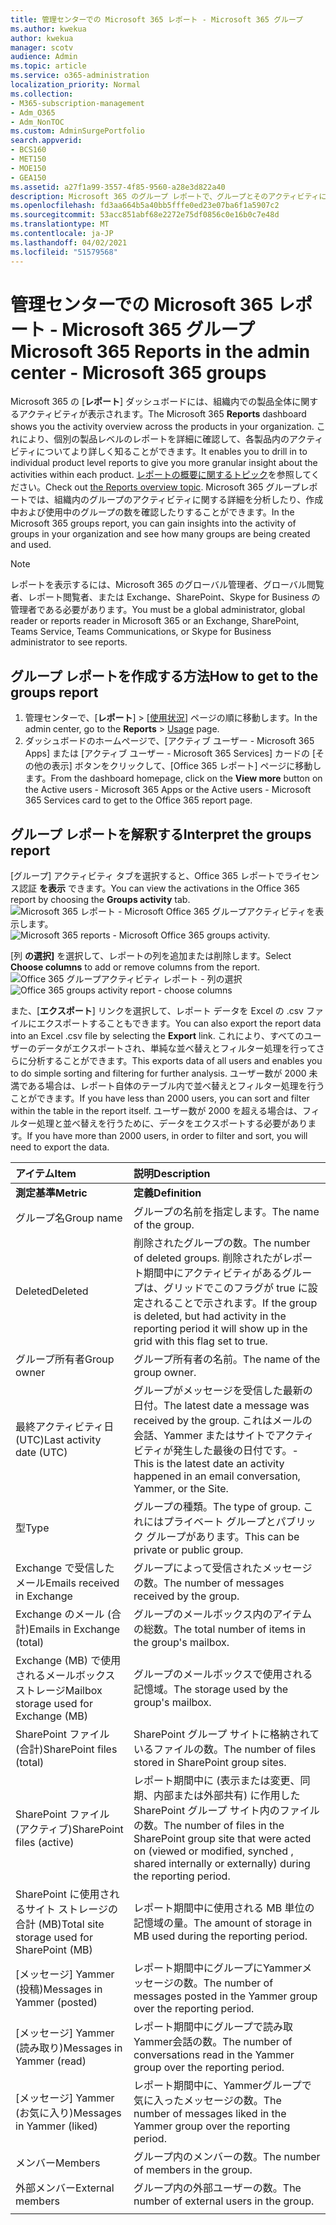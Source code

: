```yaml
---
title: 管理センターでの Microsoft 365 レポート - Microsoft 365 グループ
ms.author: kwekua
author: kwekua
manager: scotv
audience: Admin
ms.topic: article
ms.service: o365-administration
localization_priority: Normal
ms.collection:
- M365-subscription-management
- Adm_O365
- Adm_NonTOC
ms.custom: AdminSurgePortfolio
search.appverid:
- BCS160
- MET150
- MOE150
- GEA150
ms.assetid: a27f1a99-3557-4f85-9560-a28e3d822a40
description: Microsoft 365 のグループ レポートで、グループとそのアクティビティについて確認します。
ms.openlocfilehash: fd3aa664b5a40bb5fffe0ed23e07ba6f1a5907c2
ms.sourcegitcommit: 53acc851abf68e2272e75df0856c0e16b0c7e48d
ms.translationtype: MT
ms.contentlocale: ja-JP
ms.lasthandoff: 04/02/2021
ms.locfileid: "51579568"
---
```

# <a name="microsoft-365-reports-in-the-admin-center---microsoft-365-groups"></a><span data-ttu-id="b181f-103">管理センターでの Microsoft 365 レポート - Microsoft 365 グループ</span><span class="sxs-lookup"><span data-stu-id="b181f-103">Microsoft 365 Reports in the admin center - Microsoft 365 groups</span></span>

<span data-ttu-id="b181f-104">Microsoft 365 の [**レポート**] ダッシュボードには、組織内での製品全体に関するアクティビティが表示されます。</span><span class="sxs-lookup"><span data-stu-id="b181f-104">The Microsoft 365 **Reports** dashboard shows you the activity overview across the products in your organization.</span></span> <span data-ttu-id="b181f-105">これにより、個別の製品レベルのレポートを詳細に確認して、各製品内のアクティビティについてより詳しく知ることができます。</span><span class="sxs-lookup"><span data-stu-id="b181f-105">It enables you to drill in to individual product level reports to give you more granular insight about the activities within each product.</span></span> <span data-ttu-id="b181f-106">[レポートの概要に関するトピック](activity-reports.md)を参照してください。</span><span class="sxs-lookup"><span data-stu-id="b181f-106">Check out [the Reports overview topic](activity-reports.md).</span></span> <span data-ttu-id="b181f-107">Microsoft 365 グループレポートでは、組織内のグループのアクティビティに関する詳細を分析したり、作成中および使用中のグループの数を確認したりすることができます。</span><span class="sxs-lookup"><span data-stu-id="b181f-107">In the Microsoft 365 groups report, you can gain insights into the activity of groups in your organization and see how many groups are being created and used.</span></span>
  
> [!NOTE]
> <span data-ttu-id="b181f-108">レポートを表示するには、Microsoft 365 のグローバル管理者、グローバル閲覧者、レポート閲覧者、または Exchange、SharePoint、Skype for Business の管理者である必要があります。</span><span class="sxs-lookup"><span data-stu-id="b181f-108">You must be a global administrator, global reader or reports reader in Microsoft 365 or an Exchange, SharePoint, Teams Service, Teams Communications, or Skype for Business administrator to see reports.</span></span>  
  
## <a name="how-to-get-to-the-groups-report"></a><span data-ttu-id="b181f-109">グループ レポートを作成する方法</span><span class="sxs-lookup"><span data-stu-id="b181f-109">How to get to the groups report</span></span>

1. <span data-ttu-id="b181f-110">管理センターで、[**レポート**] \> [<a href="https://go.microsoft.com/fwlink/p/?linkid=2074756" target="_blank">使用状況</a>] ページの順に移動します。</span><span class="sxs-lookup"><span data-stu-id="b181f-110">In the admin center, go to the **Reports** \> <a href="https://go.microsoft.com/fwlink/p/?linkid=2074756" target="_blank">Usage</a> page.</span></span> 
2. <span data-ttu-id="b181f-111">ダッシュボードのホームページで、[アクティブ ユーザー  - Microsoft 365 Apps] または [アクティブ ユーザー - Microsoft 365 Services] カードの [その他の表示] ボタンをクリックして、[Office 365 レポート] ページに移動します。</span><span class="sxs-lookup"><span data-stu-id="b181f-111">From the dashboard homepage, click on the **View more** button on the Active users - Microsoft 365 Apps or the Active users - Microsoft 365 Services card to get to the Office 365 report page.</span></span>
  
## <a name="interpret-the-groups-report"></a><span data-ttu-id="b181f-112">グループ レポートを解釈する</span><span class="sxs-lookup"><span data-stu-id="b181f-112">Interpret the groups report</span></span>

<span data-ttu-id="b181f-113">[グループ] アクティビティ タブを選択すると、Office 365 レポートでライセンス認証 **を表示** できます。</span><span class="sxs-lookup"><span data-stu-id="b181f-113">You can view the activations in the Office 365 report by choosing the **Groups activity** tab.</span></span><br/><span data-ttu-id="b181f-114">![Microsoft 365 レポート - Microsoft Office 365 グループアクティビティを表示します。](../../media/ab90e30b-8938-4110-ab3d-ee472a4cfe21.png)</span><span class="sxs-lookup"><span data-stu-id="b181f-114">![Microsoft 365 reports - Microsoft Office 365 groups activity.](../../media/ab90e30b-8938-4110-ab3d-ee472a4cfe21.png)</span></span>

<span data-ttu-id="b181f-115">[列 **の選択]** を選択して、レポートの列を追加または削除します。</span><span class="sxs-lookup"><span data-stu-id="b181f-115">Select **Choose columns** to add or remove columns from the report.</span></span>  <br/> <span data-ttu-id="b181f-116">![Office 365 グループアクティビティ レポート - 列の選択](../../media/1600556a-f5f1-47d9-b325-cd77c78f4004.png)</span><span class="sxs-lookup"><span data-stu-id="b181f-116">![Office 365 groups activity report - choose columns](../../media/1600556a-f5f1-47d9-b325-cd77c78f4004.png)</span></span>

<span data-ttu-id="b181f-117">また、[**エクスポート**] リンクを選択して、レポート データを Excel の .csv ファイルにエクスポートすることもできます。</span><span class="sxs-lookup"><span data-stu-id="b181f-117">You can also export the report data into an Excel .csv file by selecting the **Export** link.</span></span> <span data-ttu-id="b181f-118">これにより、すべてのユーザーのデータがエクスポートされ、単純な並べ替えとフィルター処理を行ってさらに分析することができます。</span><span class="sxs-lookup"><span data-stu-id="b181f-118">This exports data of all users and enables you to do simple sorting and filtering for further analysis.</span></span> <span data-ttu-id="b181f-119">ユーザー数が 2000 未満である場合は、レポート自体のテーブル内で並べ替えとフィルター処理を行うことができます。</span><span class="sxs-lookup"><span data-stu-id="b181f-119">If you have less than 2000 users, you can sort and filter within the table in the report itself.</span></span> <span data-ttu-id="b181f-120">ユーザー数が 2000 を超える場合は、フィルター処理と並べ替えを行うために、データをエクスポートする必要があります。</span><span class="sxs-lookup"><span data-stu-id="b181f-120">If you have more than 2000 users, in order to filter and sort, you will need to export the data.</span></span> 

|<span data-ttu-id="b181f-121">アイテム</span><span class="sxs-lookup"><span data-stu-id="b181f-121">Item</span></span>|<span data-ttu-id="b181f-122">説明</span><span class="sxs-lookup"><span data-stu-id="b181f-122">Description</span></span>|
|:-----|:-----|
|<span data-ttu-id="b181f-123">**測定基準**</span><span class="sxs-lookup"><span data-stu-id="b181f-123">**Metric**</span></span>|<span data-ttu-id="b181f-124">**定義**</span><span class="sxs-lookup"><span data-stu-id="b181f-124">**Definition**</span></span>|
|<span data-ttu-id="b181f-125">グループ名</span><span class="sxs-lookup"><span data-stu-id="b181f-125">Group name</span></span>  <br/> |<span data-ttu-id="b181f-126">グループの名前を指定します。</span><span class="sxs-lookup"><span data-stu-id="b181f-126">The name of the group.</span></span>  <br/> |
|<span data-ttu-id="b181f-127">Deleted</span><span class="sxs-lookup"><span data-stu-id="b181f-127">Deleted</span></span>  <br/> |<span data-ttu-id="b181f-128">削除されたグループの数。</span><span class="sxs-lookup"><span data-stu-id="b181f-128">The number of deleted groups.</span></span> <span data-ttu-id="b181f-129">削除されたがレポート期間中にアクティビティがあるグループは、グリッドでこのフラグが true に設定されることで示されます。</span><span class="sxs-lookup"><span data-stu-id="b181f-129">If the group is deleted, but had activity in the reporting period it will show up in the grid with this flag set to true.</span></span>  <br/> |
|<span data-ttu-id="b181f-130">グループ所有者</span><span class="sxs-lookup"><span data-stu-id="b181f-130">Group owner</span></span>  <br/> |<span data-ttu-id="b181f-131">グループ所有者の名前。</span><span class="sxs-lookup"><span data-stu-id="b181f-131">The name of the group owner.</span></span>  <br/> |
|<span data-ttu-id="b181f-132">最終アクティビティ日 (UTC)</span><span class="sxs-lookup"><span data-stu-id="b181f-132">Last activity date (UTC)</span></span>  <br/> |<span data-ttu-id="b181f-133">グループがメッセージを受信した最新の日付。</span><span class="sxs-lookup"><span data-stu-id="b181f-133">The latest date a message was received by the group.</span></span> <span data-ttu-id="b181f-134">これはメールの会話、Yammer またはサイトでアクティビティが発生した最後の日付です。</span><span class="sxs-lookup"><span data-stu-id="b181f-134">- This is the latest date an activity happened in an email conversation, Yammer, or the Site.</span></span>  <br/> |
|<span data-ttu-id="b181f-135">型</span><span class="sxs-lookup"><span data-stu-id="b181f-135">Type</span></span>  <br/> |<span data-ttu-id="b181f-136">グループの種類。</span><span class="sxs-lookup"><span data-stu-id="b181f-136">The type of group.</span></span> <span data-ttu-id="b181f-137">これにはプライベート グループとパブリック グループがあります。</span><span class="sxs-lookup"><span data-stu-id="b181f-137">This can be private or public group.</span></span>  <br/> |
|<span data-ttu-id="b181f-138">Exchange で受信したメール</span><span class="sxs-lookup"><span data-stu-id="b181f-138">Emails received in Exchange</span></span>  <br/> |<span data-ttu-id="b181f-139">グループによって受信されたメッセージの数。</span><span class="sxs-lookup"><span data-stu-id="b181f-139">The number of messages received by the group.</span></span>|
|<span data-ttu-id="b181f-140">Exchange のメール (合計)</span><span class="sxs-lookup"><span data-stu-id="b181f-140">Emails in Exchange (total)</span></span>  <br/> |<span data-ttu-id="b181f-141">グループのメールボックス内のアイテムの総数。</span><span class="sxs-lookup"><span data-stu-id="b181f-141">The total number of items in the group's mailbox.</span></span>  <br/> |
|<span data-ttu-id="b181f-142">Exchange (MB) で使用されるメールボックス ストレージ</span><span class="sxs-lookup"><span data-stu-id="b181f-142">Mailbox storage used for Exchange (MB)</span></span>  <br/> |<span data-ttu-id="b181f-143">グループのメールボックスで使用される記憶域。</span><span class="sxs-lookup"><span data-stu-id="b181f-143">The storage used by the group's mailbox.</span></span> <br/>|
|<span data-ttu-id="b181f-144">SharePoint ファイル (合計)</span><span class="sxs-lookup"><span data-stu-id="b181f-144">SharePoint files (total)</span></span>  <br/> |<span data-ttu-id="b181f-145">SharePoint グループ サイトに格納されているファイルの数。</span><span class="sxs-lookup"><span data-stu-id="b181f-145">The number of files stored in SharePoint group sites.</span></span>  <br/> |
|<span data-ttu-id="b181f-146">SharePoint ファイル (アクティブ)</span><span class="sxs-lookup"><span data-stu-id="b181f-146">SharePoint files (active)</span></span>  <br/> |<span data-ttu-id="b181f-147">レポート期間中に (表示または変更、同期、内部または外部共有) に作用した SharePoint グループ サイト内のファイルの数。</span><span class="sxs-lookup"><span data-stu-id="b181f-147">The number of files in the SharePoint group site that were acted on (viewed or modified, synched , shared internally or externally) during the reporting period.</span></span>  <br/> |
|<span data-ttu-id="b181f-148">SharePoint に使用されるサイト ストレージの合計 (MB)</span><span class="sxs-lookup"><span data-stu-id="b181f-148">Total site storage used for SharePoint (MB)</span></span>  <br/> |<span data-ttu-id="b181f-149">レポート期間中に使用される MB 単位の記憶域の量。</span><span class="sxs-lookup"><span data-stu-id="b181f-149">The amount of storage in MB used during the reporting period.</span></span>  <br/> |
|<span data-ttu-id="b181f-150">[メッセージ] Yammer (投稿)</span><span class="sxs-lookup"><span data-stu-id="b181f-150">Messages in Yammer (posted)</span></span>  <br/> |<span data-ttu-id="b181f-151">レポート期間中にグループにYammerメッセージの数。</span><span class="sxs-lookup"><span data-stu-id="b181f-151">The number of messages posted in the Yammer group over the reporting period.</span></span>  <br/> |
|<span data-ttu-id="b181f-152">[メッセージ] Yammer (読み取り)</span><span class="sxs-lookup"><span data-stu-id="b181f-152">Messages in Yammer (read)</span></span>  <br/> |<span data-ttu-id="b181f-153">レポート期間中にグループで読み取Yammer会話の数。</span><span class="sxs-lookup"><span data-stu-id="b181f-153">The number of conversations read in the Yammer group over the reporting period.</span></span>  <br/> |
|<span data-ttu-id="b181f-154">[メッセージ] Yammer (お気に入り)</span><span class="sxs-lookup"><span data-stu-id="b181f-154">Messages in Yammer (liked)</span></span>  <br/> |<span data-ttu-id="b181f-155">レポート期間中に、Yammerグループで気に入ったメッセージの数。</span><span class="sxs-lookup"><span data-stu-id="b181f-155">The number of messages liked in the Yammer group over the reporting period.</span></span>  <br/> |
|<span data-ttu-id="b181f-156">メンバー</span><span class="sxs-lookup"><span data-stu-id="b181f-156">Members</span></span>  <br/> |<span data-ttu-id="b181f-157">グループ内のメンバーの数。</span><span class="sxs-lookup"><span data-stu-id="b181f-157">The number of members in the group.</span></span>  <br/> |
|<span data-ttu-id="b181f-158">外部メンバー</span><span class="sxs-lookup"><span data-stu-id="b181f-158">External members</span></span> |<span data-ttu-id="b181f-159">グループ内の外部ユーザーの数。</span><span class="sxs-lookup"><span data-stu-id="b181f-159">The number of external users in the group.</span></span>|
|||